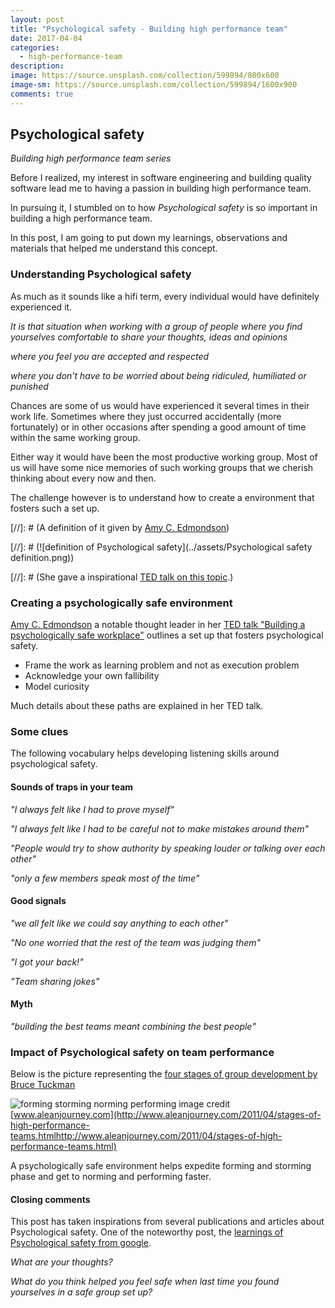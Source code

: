 ```yaml
---
layout: post
title: "Psychological safety - Building high performance team"
date: 2017-04-04
categories:
  - high-performance-team
description:
image: https://source.unsplash.com/collection/599894/800x600
image-sm: https://source.unsplash.com/collection/599894/1600x900
comments: true
---
```


## Psychological safety

*Building high performance team series*

Before I realized, my interest in software engineering and building quality software lead me to having a passion in building high performance team.

In pursuing it, I stumbled on to how _Psychological safety_ is so important in building a high performance team.

In this post, I am going to put down my learnings, observations and materials that helped me understand this concept.


### Understanding Psychological safety

As much as it sounds like a hifi term, every individual would have definitely experienced it.

_It is that situation when working with a group of people where you find yourselves comfortable to share your thoughts, ideas and opinions_

_where you feel you are accepted and respected_

_where you don't have to be worried about being ridiculed, humiliated or punished_

Chances are some of us would have experienced it several times in their work life. Sometimes where they just occurred accidentally (more fortunately) or in other occasions after spending a good amount of time within the same working group.

Either way it would have been the most productive working group. Most of us will have some nice memories of such working groups that we cherish thinking about every now and then.

The challenge however is to understand how to create a environment that fosters such a set up.

[//]: # (A definition of it given by [Amy C. Edmondson](https://g.co/kgs/z2Lcwf))

[//]: # (![definition of Psychological safety](../assets/Psychological safety definition.png))

[//]: # (She gave a inspirational [TED talk on this topic](https://www.youtube.com/watch?v=LhoLuui9gX8).)


### Creating a psychologically safe environment

[Amy C. Edmondson](https://g.co/kgs/z2Lcwf) a notable thought leader in her [TED talk "Building a psychologically safe workplace"](https://www.youtube.com/watch?v=LhoLuui9gX8) outlines a set up that fosters psychological safety.

  * Frame the work as learning problem and not as execution problem
  * Acknowledge your own fallibility
  * Model curiosity

Much details about these paths are explained in her TED talk.


### Some clues

The following vocabulary helps developing listening skills around psychological safety.


#### Sounds of traps in your team

_"I always felt like I had to prove myself"_

_"I always felt like I had to be careful not to make mistakes around them"_

_"People would try to show authority by speaking louder or talking over each other"_

_"only a few members speak most of the time"_


#### Good signals

_"we all felt like we could say anything to each other"_

_"No one worried that the rest of the team was judging them"_

_"I got your back!"_

_"Team sharing jokes"_


#### Myth

_"building the best teams meant combining the best people"_


### Impact of Psychological safety on team performance

Below is the picture representing the [four stages of group development by Bruce Tuckman](https://en.wikipedia.org/wiki/Tuckman%27s_stages_of_group_development)


![forming storming norming performing](http://3.bp.blogspot.com/-H9_AmIgf464/TaJeGbKuyQI/AAAAAAAAARs/H_lLhVAXyeQ/s1600/Tuckmans+model.png)
image credit [www.aleanjourney.com](http://www.aleanjourney.com/2011/04/stages-of-high-performance-teams.htmlhttp://www.aleanjourney.com/2011/04/stages-of-high-performance-teams.html)

A psychologically safe environment helps expedite forming and storming phase and get to norming and performing faster.


#### Closing comments

This post has taken inspirations from several publications and articles about Psychological safety. One of the noteworthy post, the [learnings of Psychological safety from google](https://www.nytimes.com/2016/02/28/magazine/what-google-learned-from-its-quest-to-build-the-perfect-team.html?_r=0).

*What are your thoughts?*

*What do you think helped you feel safe when last time you found yourselves in a safe group set up?*
